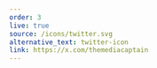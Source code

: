 ```yaml
---
order: 3
live: true
source: /icons/twitter.svg
alternative_text: twitter-icon
link: https://x.com/themediacaptain
---
```

